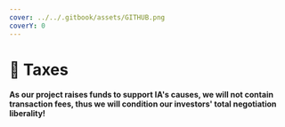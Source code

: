 ```yaml
---
cover: ../../.gitbook/assets/GITHUB.png
coverY: 0
---
```


# 🧿 Taxes

#### As our project raises funds to support IA's causes, we will not contain transaction fees, thus we will condition our investors' total negotiation liberality!
